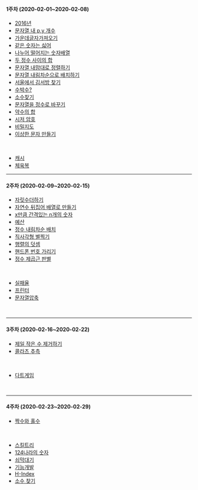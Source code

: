 #### 1주차 (2020-02-01~2020-02-08)
<!-- (하)  -->
- [2016년](https://programmers.co.kr/learn/courses/30/lessons/12901)
- [문자열 내 p,y 개수](https://programmers.co.kr/learn/courses/30/lessons/12916)
- [가운데글자가져오기](https://programmers.co.kr/learn/courses/30/lessons/12903?language=java)
- [같은 숫자는 싫어](https://programmers.co.kr/learn/courses/30/lessons/12906)
- [나누어 떨어지는 숫자배열](https://programmers.co.kr/learn/courses/30/lessons/12910)
- [두 정수 사이의 합](https://programmers.co.kr/learn/courses/30/lessons/12912?language=java)
- [문자열 내맘대로 정렬하기](https://programmers.co.kr/learn/courses/30/lessons/12915)
- [문자열 내림차순으로 배치하기](https://programmers.co.kr/learn/courses/30/lessons/12917?language=java)
- [서울에서 김서방 찾기](https://programmers.co.kr/learn/courses/30/lessons/12919)
- [수박수?](https://programmers.co.kr/learn/courses/30/lessons/12922)
- [소수찾기](https://programmers.co.kr/learn/courses/30/lessons/12921)
- [문자열을 정수로 바꾸기](https://programmers.co.kr/learn/courses/30/lessons/12925)
- [약수의 합](https://programmers.co.kr/learn/courses/30/lessons/12928)
- [시저 암호](https://programmers.co.kr/learn/courses/30/lessons/12926)
- [비밀지도](https://programmers.co.kr/learn/courses/30/lessons/17681)
- [이상한 문자 만들기](https://programmers.co.kr/learn/courses/30/lessons/12930#)

<br>

<!-- (중)  -->
- [캐시](https://github.com/TheCopiens/algorithm-study/blob/master/source/ohhako/coding%20test/kakao/%EC%BA%90%EC%8B%9C.md)
- [체육복](https://github.com/TheCopiens/algorithm-study/blob/ohhako/source/ohhako/200202_greedy.md)
<!-- (상)  -->

---
#### 2주차 (2020-02-09~2020-02-15)
<!-- (하)  -->
- [자릿수더하기](https://programmers.co.kr/learn/courses/30/lessons/12931)
- [자연수 뒤집어 배열로 만들기](https://programmers.co.kr/learn/courses/30/lessons/12932)
- [x만큼 간격있는 n개의 숫자](https://programmers.co.kr/learn/courses/30/lessons/12954)
- [예산](https://programmers.co.kr/learn/courses/30/lessons/12982)
- [정수 내림차순 배치](https://programmers.co.kr/learn/courses/30/lessons/12933)
- [직사각형 별찍기](https://programmers.co.kr/learn/courses/30/lessons/12969)
- [행렬의 덧셈](https://programmers.co.kr/learn/courses/30/lessons/12950)
- [핸드폰 번호 가리기](https://programmers.co.kr/learn/courses/30/lessons/12948)
- [정수 제곱근 판별](https://programmers.co.kr/learn/courses/30/lessons/12934)

<br>

<!-- (중)  -->
- [실패율](https://programmers.co.kr/learn/courses/30/lessons/42889)
- [프린터](https://programmers.co.kr/learn/courses/30/lessons/42587)
- [문자열압축](https://programmers.co.kr/learn/courses/30/lessons/60057)
<br>

<!-- (상)  -->

---
#### 3주차 (2020-02-16~2020-02-22)
<!-- (하)  -->
- [제일 작은 수 제거하기](https://programmers.co.kr/learn/courses/30/lessons/12935)
- [콜라츠 추측](https://programmers.co.kr/learn/courses/30/lessons/12943?language=java)
<br>
<!-- (중)  -->

- [다트게임](https://programmers.co.kr/learn/courses/30/lessons/17682)
<br>
<!-- (상)  -->

---
#### 4주차 (2020-02-23~2020-02-29)

<!-- (하)  -->

- [짝수와 홀수](https://programmers.co.kr/learn/courses/30/lessons/12937)


<!-- - [하샤드수](https://programmers.co.kr/learn/courses/30/lessons/12947)
- [최대공약수 최소공배수](https://programmers.co.kr/learn/courses/30/lessons/12940) -->

<br>

<!-- (중)  -->
- [스킬트리](https://programmers.co.kr/learn/courses/30/lessons/49993)
- [124나라의 숫자](https://programmers.co.kr/learn/courses/30/lessons/12899#)
- [쇠막대기](https://programmers.co.kr/learn/courses/30/lessons/42585)
- [기능개발](https://programmers.co.kr/learn/courses/30/lessons/42586)
- [H-Index](https://programmers.co.kr/learn/courses/30/lessons/42747)
- [소수 찾기](https://programmers.co.kr/learn/courses/30/lessons/42839)
<!-- 

- [큰 수 만들기](https://programmers.co.kr/learn/courses/30/lessons/42883)
- [숫자야구](https://programmers.co.kr/learn/courses/30/lessons/42841)
- [주식가격](https://programmers.co.kr/learn/courses/30/lessons/42584)
- [조이스틱](https://programmers.co.kr/learn/courses/30/lessons/42860)
- [구명보트](https://programmers.co.kr/learn/courses/30/lessons/42885)
- [더맵게](https://programmers.co.kr/learn/courses/30/lessons/42626) 

-->

<br>
<!-- (상)  -->

